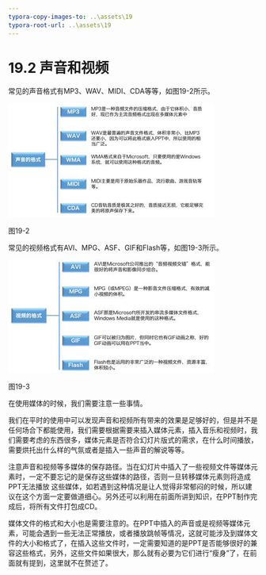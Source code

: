 ```yaml
---
typora-copy-images-to: ..\assets\19
typora-root-url: ..\assets\19
---
```


# 19.2  声音和视频

常见的声音格式有MP3、WAV、MIDI、CDA等等，如图19-2所示。

![img](../../.gitbook/assets/image002%20%2819%29.jpg)

图19-2

常见的视频格式有AVI、MPG、ASF、GIF和Flash等，如图19-3所示。

![img](../../.gitbook/assets/image003%20%2814%29.jpg)

图19-3

在使用媒体的时候，我们需要注意一些事情。

我们在平时的使用中可以发现声音和视频所有带来的效果是足够好的，但是并不是任何场合下都能使用，我们需要根据需要来插入媒体元素，插入音乐和视频时，我们需要考虑的东西很多，媒体元素是否符合幻灯片版式的需求，在什么时间播放，需要烘托出什么样的气氛或者是插入一些声音的解说等等。

注意声音和视频等多媒体的保存路径。当在幻灯片中插入了一些视频文件等媒体元素时，一定不要忘记的是保存这些媒体的路径，否则一旦转移媒体元素则将造成PPT无法播放 这些媒体，如若遇到这种情况是让人觉得非常郁闷的时候，所以建议在这个方面一定要做道细心。另外还可以利用在前面所讲到知识，在PPT制作完成后，将所有文件打包成CD。

媒体文件的格式和大小也是需要注意的。在PPT中插入的声音或是视频等媒体元素，可能会遇到一些无法正常播放，或者播放跳帧等情况，这就可能涉及到媒体文件的大小和格式了，在插入这些文件时，一定需要知道的是PPT是否能够很好的兼容这些格式，另外，这些文件如果很大，那么就有必要为它们进行“瘦身”了，在前面就有提到，这里就不在赘述了。

